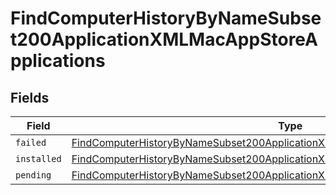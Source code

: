 # FindComputerHistoryByNameSubset200ApplicationXMLMacAppStoreApplications


## Fields

| Field                                                                                                                                                                                             | Type                                                                                                                                                                                              | Required                                                                                                                                                                                          | Description                                                                                                                                                                                       |
| ------------------------------------------------------------------------------------------------------------------------------------------------------------------------------------------------- | ------------------------------------------------------------------------------------------------------------------------------------------------------------------------------------------------- | ------------------------------------------------------------------------------------------------------------------------------------------------------------------------------------------------- | ------------------------------------------------------------------------------------------------------------------------------------------------------------------------------------------------- |
| `failed`                                                                                                                                                                                          | [FindComputerHistoryByNameSubset200ApplicationXMLMacAppStoreApplicationsFailed](../../models/operations/findcomputerhistorybynamesubset200applicationxmlmacappstoreapplicationsfailed.md)[]       | :heavy_minus_sign:                                                                                                                                                                                | N/A                                                                                                                                                                                               |
| `installed`                                                                                                                                                                                       | [FindComputerHistoryByNameSubset200ApplicationXMLMacAppStoreApplicationsInstalled](../../models/operations/findcomputerhistorybynamesubset200applicationxmlmacappstoreapplicationsinstalled.md)[] | :heavy_minus_sign:                                                                                                                                                                                | N/A                                                                                                                                                                                               |
| `pending`                                                                                                                                                                                         | [FindComputerHistoryByNameSubset200ApplicationXMLMacAppStoreApplicationsPending](../../models/operations/findcomputerhistorybynamesubset200applicationxmlmacappstoreapplicationspending.md)[]     | :heavy_minus_sign:                                                                                                                                                                                | N/A                                                                                                                                                                                               |